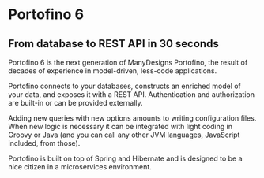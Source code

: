 # Portofino 6
## From database to REST API in 30 seconds

Portofino 6 is the next generation of ManyDesigns Portofino, the result of decades of experience in model-driven, less-code applications.

Portofino connects to your databases, constructs an enriched model of your data, and exposes it with a REST API.
Authentication and authorization are built-in or can be provided externally.

Adding new queries with new options amounts to writing configuration files. When new logic is necessary it can be 
integrated with light coding in Groovy or Java (and you can call any other JVM languages, JavaScript included, from those).

Portofino is built on top of Spring and Hibernate and is designed to be a nice citizen in a microservices environment.